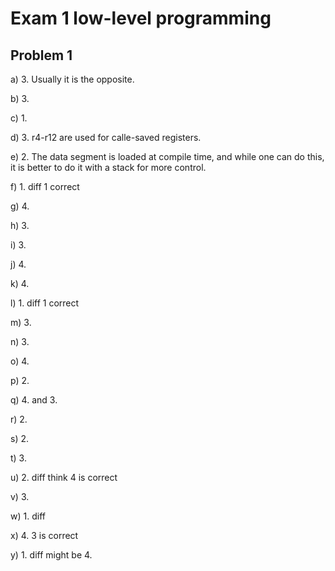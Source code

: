 # Exam 1 low-level programming

## Problem 1

a) 3. Usually it is the opposite.

b) 3.

c) 1.

d) 3. r4-r12 are used for calle-saved registers.

e) 2. The data segment is loaded at compile time, and while one can do this, it is better to do it with a stack for more control.

f) 1. diff 1 correct

g) 4.

h) 3.

i) 3.

j) 4.

k) 4.

l) 1. diff 1 correct

m) 3.

n) 3.

o) 4.

p) 2.

q) 4. and 3.

r) 2.

s) 2.

t) 3.

u) 2. diff think 4 is correct

v) 3.

w) 1. diff

x) 4. 3 is correct

y) 1. diff might be 4.
